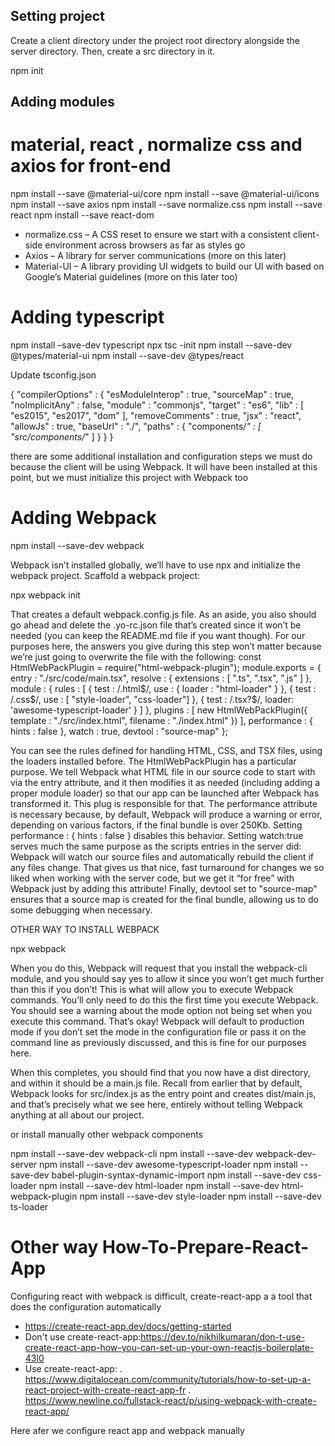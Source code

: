 ## Setting project


Create a client directory under the project root directory alongside the server directory.
Then, create a src directory in it.

npm init

## Adding modules

# material, react , normalize css and axios for front-end

npm install --save @material-ui/core
npm install --save @material-ui/icons
npm install --save axios
npm install --save normalize.css
npm install --save react
npm install --save react-dom


- normalize.css – A CSS reset to ensure we start with a consistent client-side environment across browsers as far as styles go
- Axios – A library for server communications (more on this later)
- Material-UI – A library providing UI widgets to build our UI with based on Google’s Material guidelines (more on this later too)

# Adding typescript

npm install –save-dev typescript
npx tsc -init
npm install --save-dev @types/material-ui
npm install --save-dev @types/react

Update tsconfig.json

{
"compilerOptions" : {
"esModuleInterop" : true,
"sourceMap" : true,
"noImplicitAny" : false,
"module" : "commonjs",
"target" : "es6",
"lib" : [ "es2015", "es2017", "dom" ],
"removeComments" : true,
"jsx" : "react",
"allowJs" : true,
"baseUrl" : "./",
"paths" : { "components/*" : [ "src/components/*" ] }
}
}

there are some additional installation and configuration steps we must do because the client will be using Webpack. It will have been installed at this point, but we must initialize this project with Webpack too

# Adding Webpack

npm install --save-dev webpack

Webpack isn’t installed globally, we’ll have to use npx and initialize the webpack project.
Scaffold a webpack project: 


npx webpack init


That creates a default webpack.config.js file. As an aside, you also should go ahead and delete the .yo-rc.json file that’s created since it won’t be needed (you can keep the README.md file if you want though). For our purposes here, the answers you give during this step won’t matter because we’re just going to overwrite the file with the following:
const HtmlWebPackPlugin = require("html-webpack-plugin");
module.exports = {
entry : "./src/code/main.tsx",
resolve : { extensions : [ ".ts", ".tsx", ".js" ] },
module : {
rules : [
{ test : /\.html$/, use : { loader : "html-loader" } },
{ test : /\.css$/,
use : [ "style-loader", "css-loader"] },
{ test : /\.tsx?$/, loader: 'awesome-typescript-loader' }
]
},
plugins : [
new HtmlWebPackPlugin({ template : "./src/index.html",
filename : "./index.html" })
],
performance : { hints : false },
watch : true, devtool : "source-map"
};


You can see the rules defined for handling HTML, CSS, and TSX files, using the loaders installed before.
The HtmlWebPackPlugin has a particular purpose. We tell Webpack what HTML file in our source code to start with via the entry attribute, and it then modifies it as needed (including adding a proper module loader) so that our app can be launched after Webpack has transformed it. This plug is responsible for that.
The performance attribute is necessary because, by default, Webpack will produce a warning or error, depending on various factors, if the final bundle is over 250Kb. Setting performance : { hints : false } disables this behavior.
Setting watch:true serves much the same purpose as the scripts entries in the server did: Webpack will watch our source files and automatically rebuild the client if any files change. That gives us that nice, fast turnaround for changes we so liked when working with the server code, but we get it “for free” with Webpack just by adding this attribute!
Finally, devtool set to "source-map" ensures that a source map is created for the final bundle, allowing us to do some debugging when necessary.



OTHER WAY TO INSTALL WEBPACK

npx webpack

When you do this, Webpack will request that you install the webpack-cli module, and you should say yes to allow it since you won’t get much further than this if you don’t! This is what will allow you to execute Webpack commands. You’ll only need to do this the first time you execute Webpack. You should see a warning about the mode option not being set when you execute this command. That’s okay! Webpack will default to production mode if you don’t set the mode in the configuration file or pass it on the command line as previously discussed, and this is fine for our purposes here.

When this completes, you should find that you now have a dist directory, and within it should be a main.js file. Recall from earlier that by default, Webpack looks for src/index.js as the entry point and creates dist/main.js, and that’s precisely what we see here, entirely without telling Webpack anything at all about our project.

or install manually other webpack components

npm install --save-dev webpack-cli
npm install --save-dev webpack-dev-server
npm install --save-dev awesome-typescript-loader
npm install --save-dev babel-plugin-syntax-dynamic-import
npm install --save-dev css-loader
npm install --save-dev html-loader
npm install --save-dev html-webpack-plugin
npm install --save-dev style-loader
npm install --save-dev ts-loader

# Other way How-To-Prepare-React-App

Configuring react with webpack is difficult, create-react-app a a tool that does the configuration automatically
- https://create-react-app.dev/docs/getting-started
- Don't use create-react-app:https://dev.to/nikhilkumaran/don-t-use-create-react-app-how-you-can-set-up-your-own-reactjs-boilerplate-43l0
- Use create-react-app: 
  . https://www.digitalocean.com/community/tutorials/how-to-set-up-a-react-project-with-create-react-app-fr
  . https://www.newline.co/fullstack-react/p/using-webpack-with-create-react-app/

Here afer we configure react app and webpack manually

# 
